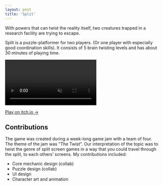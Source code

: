 ```yaml
---
layout: post
title: 'Split'
---
```


With powers that can twist the reality itself, two creatures trapped in a research facility are trying to escape.

Split is a puzzle-platformer for two players. (Or one player with especially good coordination skills). It consists of 5 brain twisting levels and has about 30 minutes of playing time.

<video src="/assets/video/Split_trailer.mp4" autoplay loop muted playsinline></video>

<div class="blocklink">
<a href="https://lrdazrl.itch.io/split" target="_blank">Play on itch.io →</a></div>

## Contributions
The game was created during a week-long game jam with a team of four. The theme of the jam was "The Twist". Our interpretation of the topic was to twist the genre of split screen games in a way that you could travel through the split, to each others’ screens. My contributions included:

- Core mechanic design (collab)
- Puzzle design (collab)
- UI design
- Character art and animation

<!-- ## Design Highlights

[gif of specific puzzle]
<div class="small"> ↑ Even for us as designer wrapping our brain around the core mechanic was difficult. A moment of clarity came when we formulated the concept as "playing the screen" as in the key to solving the puzzles was positioning the screen edges advantageously and not necessarily the characters.</div> -->
